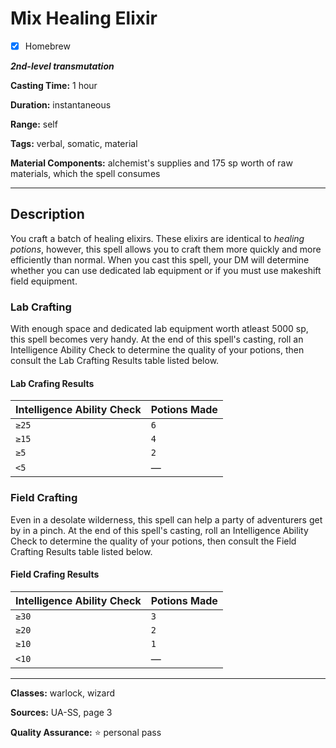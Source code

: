 # Mix Healing Elixir

- [x] Homebrew

***2nd-level transmutation***

**Casting Time:** 1 hour

**Duration:** instantaneous

**Range:** self

**Tags:** verbal, somatic, material

**Material Components:** alchemist's supplies and 175 sp worth of raw materials, which the spell consumes

---

## Description
You craft a batch of healing elixirs.
These elixirs are identical to *healing potions*, however, this spell allows you to craft them more quickly and more efficiently than normal.
When you cast this spell, your DM will determine whether you can use dedicated lab equipment or if you must use makeshift field equipment.

### Lab Crafting
With enough space and dedicated lab equipment worth atleast 5000 sp, this spell becomes very handy.
At the end of this spell's casting, roll an Intelligence Ability Check to determine the quality of your potions, then consult the Lab Crafting Results table listed below.

#### Lab Crafing Results
| Intelligence Ability Check | Potions Made |
|----------------------------|--------------|
| `≥25`                      | `6`          |
| `≥15`                      | `4`          |
| `≥5`                       | `2`          |
| `<5`                       | &mdash;      |

### Field Crafting
Even in a desolate wilderness, this spell can help a party of adventurers get by in a pinch.
At the end of this spell's casting, roll an Intelligence Ability Check to determine the quality of your potions, then consult the Field Crafting Results table listed below.

#### Field Crafing Results
| Intelligence Ability Check | Potions Made |
|----------------------------|--------------|
| `≥30`                      | `3`          |
| `≥20`                      | `2`          |
| `≥10`                      | `1`          |
| `<10`                      | &mdash;      |

---

**Classes:** warlock, wizard

**Sources:** UA-SS, page 3

**Quality Assurance:** :star: personal pass
